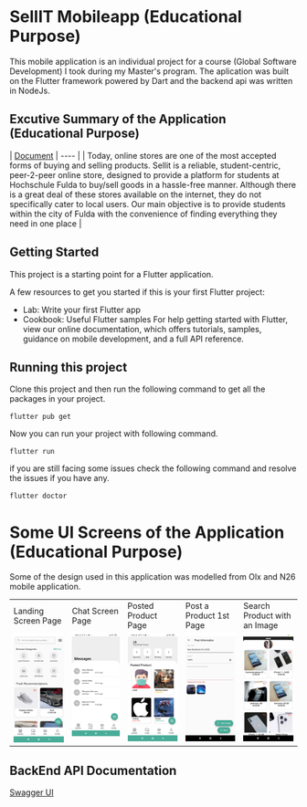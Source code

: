 # SellIT Mobileapp (Educational Purpose)
 This mobile application is an individual project for a course (Global Software Development) I took during my Master's program. The aplication was built on the Flutter framework powered by Dart and the backend api was written in NodeJs.

## Excutive Summary of the Application (Educational Purpose)
| [Document](https://docs.google.com/document/d/11pKeHCEFNEo_TIwEz3EjIrHNZ2mUv9N7jiiGhmZo47s/edit?usp=sharing) | ---- |
| Today, online stores are one of the most accepted forms of buying and selling products. Sellit is a reliable, student-centric, peer-2-peer online store, designed to provide a platform for students at Hochschule Fulda to buy/sell goods in a hassle-free manner.  Although there is a great deal of these stores available on the internet, they do not specifically cater to local users. Our main objective is to provide students within the city of Fulda with the convenience of finding everything they need in one place |

## Getting Started 
This project is a starting point for a Flutter application.

A few resources to get you started if this is your first Flutter project:

* Lab: Write your first Flutter app
* Cookbook: Useful Flutter samples
For help getting started with Flutter, view our online documentation, which offers tutorials, samples, guidance on mobile development, and a full API reference.

## Running this project
Clone this project and then run the following command to get all the packages in your project.
```
flutter pub get
```
Now you can run your project with following command.
```
flutter run
```
if you are still facing some issues check the following command and resolve the issues if you have any.
```
flutter doctor
```

# Some UI Screens of the Application (Educational Purpose)
Some of the design used in this application was modelled from Olx and N26 mobile application. 
<table>
  <tr>
    <td>Landing Screen Page</td>
     <td>Chat Screen Page</td>
     <td>Posted Product Page</td>
     <td>Post a Product 1st Page</td>
     <td>Search Product with an Image</td>
  </tr>
  <tr>
    <td valign="top"><img width="250" alt="portfolio_view" src="https://github.com/gitdamilare/sellit_mobileapp/blob/master/ReadMeImages/image1.jpg"></td>
    <td valign="top"><img width="250" alt="portfolio_view" src="https://github.com/gitdamilare/sellit_mobileapp/blob/master/ReadMeImages/image2.jpg"></td>
       <td valign="top"><img width="250" alt="portfolio_view" src="https://github.com/gitdamilare/sellit_mobileapp/blob/master/ReadMeImages/image3.jpg"></td>
          <td valign="top"><img width="250" alt="portfolio_view" src="https://github.com/gitdamilare/sellit_mobileapp/blob/master/ReadMeImages/image7.jpg"></td>
             <td valign="top"><img width="250" alt="portfolio_view" src="https://github.com/gitdamilare/sellit_mobileapp/blob/master/ReadMeImages/Screenshot_2020-06-02-14-26-36-356_com.example.sellit_mobileapp%5B1%5D.jpg"></td>
   
  </tr>
 </table>
 
 ## BackEnd API Documentation
[Swagger UI](http://3.134.103.215:3000/api/v1/api-docs/)
